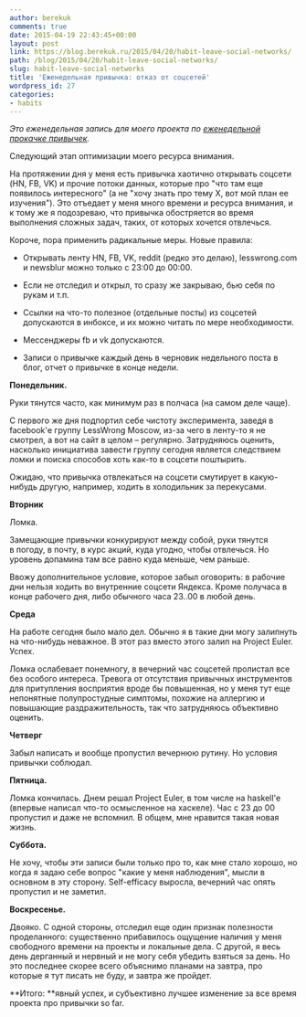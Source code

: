 ```yaml
---
author: berekuk
comments: true
date: 2015-04-19 22:43:45+00:00
layout: post
link: https://blog.berekuk.ru/2015/04/20/habit-leave-social-networks/
path: /blog/2015/04/20/habit-leave-social-networks/
slug: habit-leave-social-networks
title: 'Еженедельная привычка: отказ от соцсетей'
wordpress_id: 27
categories:
- habits
---
```


_Это еженедельная запись для моего проекта по [еженедельной прокачке привычек](https://lesswrong-ru.hackpad.com/--DH0tkvBGpeA#:h=Слава)._

Следующий этап оптимизации моего ресурса внимания.

На протяжении дня у меня есть привычка хаотично открывать соцсети (HN, FB, VK) и прочие потоки данных, которые про "что там еще появилось интересного" (а не "хочу знать про тему X, вот мой план ее изучения"). Это отъедает у меня много времени и ресурса внимания, и к тому же я подозреваю, что привычка обостряется во время выполнения сложных задач, таких, от которых хочется отвлечься.

Короче, пора применить радикальные меры. Новые правила:






	
  * Открывать ленту HN, FB, VK, reddit (редко это делаю), lesswrong.com и newsblur можно только с 23:00 до 00:00.











	
  * Если не отследил и открыл, то сразу же закрываю, бью себя по рукам и т.п.











	
  * Ссылки на что-то полезное (отдельные посты) из соцсетей допускаются в инбоксе, и их можно читать по мере необходимости.











	
  * Мессенджеры fb и vk допускаются.











	
  * Записи о привычке каждый день в черновик недельного поста в блог, отчет о привычке в конце недели.


**Понедельник.**

Руки тянутся часто, как минимум раз в полчаса (на самом деле чаще).

С первого же дня подпортил себе чистоту эксперимента, заведя в facebook'е группу LessWrong Moscow, из-за чего в ленту-то я не смотрел, а вот на сайт в целом – регулярно. Затрудняюсь оценить, насколько инициатива завести группу сегодня является следствием ломки и поиска способов хоть как-то в соцсети поштырить.

Ожидаю, что привычка отвлекаться на соцсети смутирует в какую-нибудь другую, например, ходить в холодильник за перекусами.

**Вторник**

Ломка.

Замещающие привычки конкурируют между собой, руки тянутся в погоду, в почту, в курс акций, куда угодно, чтобы отвлечься. Но уровень допамина там все равно куда меньше, чем раньше.

Ввожу дополнительное условие, которое забыл оговорить: в рабочие дни нельзя ходить во внутренние соцсети Яндекса. Кроме получаса в конце рабочего дня, либо обычного часа 23..00 в любой день.

**Среда**

На работе сегодня было мало дел. Обычно я в такие дни могу залипнуть на что-нибудь неважное. В этот раз вместо этого залип на Project Euler. Успех.

Ломка ослабевает понемногу, в вечерний час соцсетей пролистал все без особого интереса. Тревога от отсутствия привычных инструментов для притупления восприятия вроде бы повышенная, но у меня тут еще непонятные полупростудные симптомы, похожие на аллергию и повышающие раздражительность, так что затрудняюсь объективно оценить.

**Четверг**

Забыл написать и вообще пропустил вечернюю рутину. Но условия привычки соблюдал.

**Пятница.**

Ломка кончилась. Днем решал Project Euler, в том числе на haskell'е (впервые написал что-то осмысленное на хаскеле). Час с 23 до 00 пропустил и даже не вспомнил. В общем, мне нравится такая новая жизнь.

**Суббота.**

Не хочу, чтобы эти записи были только про то, как мне стало хорошо, но когда я задаю себе вопрос "какие у меня наблюдения", мысли в основном в эту сторону. Self-efficacy выросла, вечерний час опять пропустил и не заметил.

**Воскресенье.**

Двояко. С одной стороны, отследил еще один признак полезности проделанного: существенно прибавилось ощущение наличия у меня свободного времени на проекты и локальные дела. С другой, я весь день дерганный и нервный и не могу себя убедить взяться за день. Но это последнее скорее всего объяснимо планами на завтра, про которые я тут писать не буду, и завтра же пройдет.

**Итого: **явный успех, и субъективно лучшее изменение за все время проекта про привычки so far.


